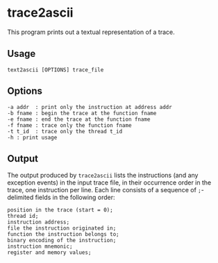 # trace2ascii

This program prints out a textual representation of a trace.

## Usage

    text2ascii [OPTIONS] trace_file

## Options
    -a addr  : print only the instruction at address addr
    -b fname : begin the trace at the function fname
    -e fname : end the trace at the function fname
    -f fname : trace only the function fname
    -t t_id  : trace only the thread t_id
    -h : print usage

## Output
The output produced by `trace2ascii` lists the instructions (and any exception events) in the input trace file, in their occurrence order in the trace, one instruction per line.  Each line consists of a sequence of `;`-delimited fields in the following order:

    position in the trace (start = 0);
    thread id;
    instruction address;
    file the instruction originated in;
    function the instruction belongs to;
    binary encoding of the instruction;
    instruction mnemonic;
    register and memory values;

